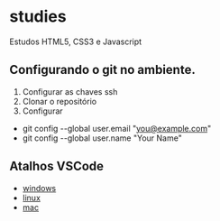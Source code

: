 # studies
Estudos HTML5, CSS3 e Javascript

## Configurando o git no ambiente.
1. Configurar as chaves ssh
2. Clonar o repositório 
3. Configurar 
  - git config --global user.email "you@example.com"
  - git config --global user.name "Your Name"

## Atalhos VSCode
- [windows](https://code.visualstudio.com/shortcuts/keyboard-shortcuts-windows.pdf)
- [linux](https://code.visualstudio.com/shortcuts/keyboard-shortcuts-linux.pdf)
- [mac](https://code.visualstudio.com/shortcuts/keyboard-shortcuts-macos.pdf)
